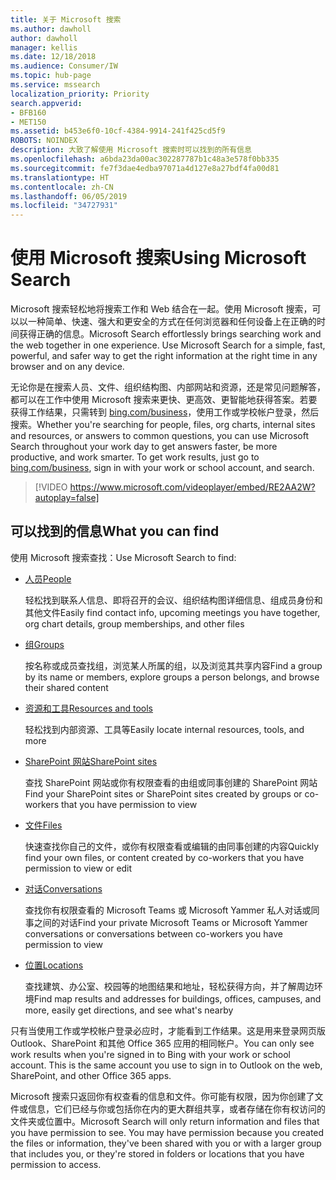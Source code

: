 ```yaml
---
title: 关于 Microsoft 搜索
ms.author: dawholl
author: dawholl
manager: kellis
ms.date: 12/18/2018
ms.audience: Consumer/IW
ms.topic: hub-page
ms.service: mssearch
localization_priority: Priority
search.appverid:
- BFB160
- MET150
ms.assetid: b453e6f0-10cf-4384-9914-241f425cd5f9
ROBOTS: NOINDEX
description: 大致了解使用 Microsoft 搜索时可以找到的所有信息
ms.openlocfilehash: a6bda23da00ac302287787b1c48a3e578f0bb335
ms.sourcegitcommit: fe7f3dae4edba97071a4d127e8a27bdf4fa00d81
ms.translationtype: HT
ms.contentlocale: zh-CN
ms.lasthandoff: 06/05/2019
ms.locfileid: "34727931"
---
```

# <a name="using-microsoft-search"></a><span data-ttu-id="a0c60-103">使用 Microsoft 搜索</span><span class="sxs-lookup"><span data-stu-id="a0c60-103">Using Microsoft Search</span></span>

<span data-ttu-id="a0c60-p101">Microsoft 搜索轻松地将搜索工作和 Web 结合在一起。使用 Microsoft 搜索，可以以一种简单、快速、强大和更安全的方式在任何浏览器和任何设备上在正确的时间获得正确的信息。</span><span class="sxs-lookup"><span data-stu-id="a0c60-p101">Microsoft Search effortlessly brings searching work and the web together in one experience. Use Microsoft Search for a simple, fast, powerful, and safer way to get the right information at the right time in any browser and on any device.</span></span>
  
<span data-ttu-id="a0c60-p102">无论你是在搜索人员、文件、组织结构图、内部网站和资源，还是常见问题解答，都可以在工作中使用 Microsoft 搜索来更快、更高效、更智能地获得答案。若要获得工作结果，只需转到 [bing.com/business](https://www.bing.com/business)，使用工作或学校帐户登录，然后搜索。</span><span class="sxs-lookup"><span data-stu-id="a0c60-p102">Whether you're searching for people, files, org charts, internal sites and resources, or answers to common questions, you can use Microsoft Search throughout your work day to get answers faster, be more productive, and work smarter. To get work results, just go to [bing.com/business](https://www.bing.com/business), sign in with your work or school account, and search.</span></span> 
  
> [!VIDEO https://www.microsoft.com/videoplayer/embed/RE2AA2W?autoplay=false]

## <a name="what-you-can-find"></a><span data-ttu-id="a0c60-108">可以找到的信息</span><span class="sxs-lookup"><span data-stu-id="a0c60-108">What you can find</span></span>
  
<span data-ttu-id="a0c60-109">使用 Microsoft 搜索查找：</span><span class="sxs-lookup"><span data-stu-id="a0c60-109">Use Microsoft Search to find:</span></span>
  
- [<span data-ttu-id="a0c60-110">人员</span><span class="sxs-lookup"><span data-stu-id="a0c60-110">People</span></span>](find-people-and-groups.md)
    
    <span data-ttu-id="a0c60-111">轻松找到联系人信息、即将召开的会议、组织结构图详细信息、组成员身份和其他文件</span><span class="sxs-lookup"><span data-stu-id="a0c60-111">Easily find contact info, upcoming meetings you have together, org chart details, group memberships, and other files</span></span>
    
- [<span data-ttu-id="a0c60-112">组</span><span class="sxs-lookup"><span data-stu-id="a0c60-112">Groups</span></span>](find-people-and-groups.md)
    
    <span data-ttu-id="a0c60-113">按名称或成员查找组，浏览某人所属的组，以及浏览其共享内容</span><span class="sxs-lookup"><span data-stu-id="a0c60-113">Find a group by its name or members, explore groups a person belongs, and browse their shared content</span></span>
    
- [<span data-ttu-id="a0c60-114">资源和工具</span><span class="sxs-lookup"><span data-stu-id="a0c60-114">Resources and tools</span></span>](find-resources-tools-and-more.md)
    
    <span data-ttu-id="a0c60-115">轻松找到内部资源、工具等</span><span class="sxs-lookup"><span data-stu-id="a0c60-115">Easily locate internal resources, tools, and more</span></span>
    
- [<span data-ttu-id="a0c60-116">SharePoint 网站</span><span class="sxs-lookup"><span data-stu-id="a0c60-116">SharePoint sites</span></span>](find-sharepoint-sites.md)
    
    <span data-ttu-id="a0c60-117">查找 SharePoint 网站或你有权限查看的由组或同事创建的 SharePoint 网站</span><span class="sxs-lookup"><span data-stu-id="a0c60-117">Find your SharePoint sites or SharePoint sites created by groups or co-workers that you have permission to view</span></span>
    
- [<span data-ttu-id="a0c60-118">文件</span><span class="sxs-lookup"><span data-stu-id="a0c60-118">Files</span></span>](find-files.md)
    
    <span data-ttu-id="a0c60-119">快速查找你自己的文件，或你有权限查看或编辑的由同事创建的内容</span><span class="sxs-lookup"><span data-stu-id="a0c60-119">Quickly find your own files, or content created by co-workers that you have permission to view or edit</span></span>
    
- [<span data-ttu-id="a0c60-120">对话</span><span class="sxs-lookup"><span data-stu-id="a0c60-120">Conversations</span></span>](find-conversations.md)
    
    <span data-ttu-id="a0c60-121">查找你有权限查看的 Microsoft Teams 或 Microsoft Yammer 私人对话或同事之间的对话</span><span class="sxs-lookup"><span data-stu-id="a0c60-121">Find your private Microsoft Teams or Microsoft Yammer conversations or conversations between co-workers you have permission to view</span></span>
    
- [<span data-ttu-id="a0c60-122">位置</span><span class="sxs-lookup"><span data-stu-id="a0c60-122">Locations</span></span>](find-locations.md)
    
    <span data-ttu-id="a0c60-123">查找建筑、办公室、校园等的地图结果和地址，轻松获得方向，并了解周边环境</span><span class="sxs-lookup"><span data-stu-id="a0c60-123">Find map results and addresses for buildings, offices, campuses, and more, easily get directions, and see what's nearby</span></span>    
    
<span data-ttu-id="a0c60-p103">只有当使用工作或学校帐户登录必应时，才能看到工作结果。这是用来登录网页版 Outlook、SharePoint 和其他 Office 365 应用的相同帐户。</span><span class="sxs-lookup"><span data-stu-id="a0c60-p103">You can only see work results when you're signed in to Bing with your work or school account. This is the same account you use to sign in to Outlook on the web, SharePoint, and other Office 365 apps.</span></span> 
  
<span data-ttu-id="a0c60-p104">Microsoft 搜索只返回你有权查看的信息和文件。你可能有权限，因为你创建了文件或信息，它们已经与你或包括你在内的更大群组共享，或者存储在你有权访问的文件夹或位置中。</span><span class="sxs-lookup"><span data-stu-id="a0c60-p104">Microsoft Search will only return information and files that you have permission to see. You may have permission because you created the files or information, they've been shared with you or with a larger group that includes you, or they're stored in folders or locations that you have permission to access.</span></span>

  

